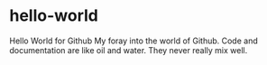 # hello-world
Hello World for Github 
My foray into the world of Github. 
Code and documentation are like oil and water. They never really mix well. 
